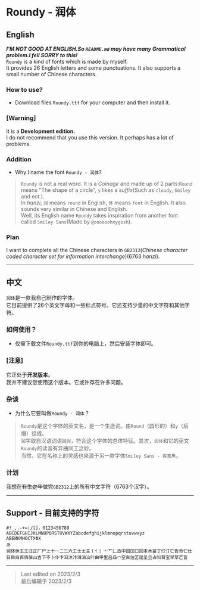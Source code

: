 # Roundy - 润体

## English
***I'M NOT GOOD AT ENGLISH.So `README.md` may have many *Grammatical problem*.I fell SORRY to this!***   
`Roundy` is a kind of fonts which is made by myself.  
It provides 26 English letters and some punctuations. It also supports a small number of Chinese characters.

### How to use?
- Download files `Roundy.ttf` for your computer and then install it.

### [Warning] 
It is a **Development edition.**  
I do not recommend that you use this version. It perhaps has a lot of problems.

### Addition
- Why I name the font `Roundy - 润体`?
> `Roundy` is not a real word. It is a *Coinage* and made up of 2 parts:`Round` means "The shape of a circle", `y` likes a *suffix*(Such as `cloudy`, `Smiley` and ect.).  
> In *hanzi*, `润` means `round` in English, `体` means `font` in English. It also sounds very similar in Chinese and English.  
> Well, its English name `Roundy` takes inspiration from another font called `Smiley Sans`(Made by `@oooooohmygosh`).  

### Plan
I want to complete all the Chinese characters in `GB2312`(*Chinese character coded character set for information interchange*)(6763 *hanzi*).

---

## 中文
`润体`是一款我自己制作的字体。  
它目前提供了26个英文字母和一些标点符号。它还支持少量的中文字符和其他字符。

### 如何使用？
- 仅需下载文件`Roundy.ttf`到你的电脑上，然后安装字体即可。

### [注意] 
它正处于**开发版本**。  
我并不建议您使用这个版本。它或许存在许多问题。

### 杂谈
- 为什么它要叫做`Roundy - 润体`？
> `Roundy`是这个字体的英文名，是一个生造词。由`Round`（圆形的）和`y`（后缀）组成。  
> `润`字取自汉语词语`圆润`，符合这个字体的总体特征。其次，`润体`和它的英文`Roundy`的读音有异曲同工之妙。  
> 当然，它在名称上的灵感也来源于另一款字体`Smiley Sans - 得意黑`。

### 计划
我想在~~有生之年~~做完`GB2312`上的所有中文字符（6763个汉字）。

---

## Support - 目前支持的字符
```
#!_,.-+=|/[]，0123456789
ABCDEFGHIJKLMNOPQRSTUVWXYZabcdefghijklmnopqrstuvwxyz
АВЕИКМНОСТУФХ
あ
润体休玉王汪正厂尸上十一二三六工士土主丨亻氵亠艹辶造中国田口回本木苗丁仃汀亡告市仁仕日目白百佰伯山吉下不卜仆卞汨沐汴泪泊汕叶由甲里吕品宀空古估苦逞呈旦占叫苜宝早草芒盲

```

---

> Last edited on 2023/2/3  
> 最后编辑于 2023/2/3
